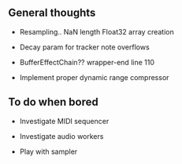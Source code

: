 ## General thoughts
 * Resampling.. NaN length Float32 array creation

 * Decay param for tracker note overflows
 
 * BufferEffectChain?? wrapper-end line 110
 
 * Implement proper dynamic range compressor


## To do when bored
 * Investigate MIDI sequencer

 * Investigate audio workers

 * Play with sampler


